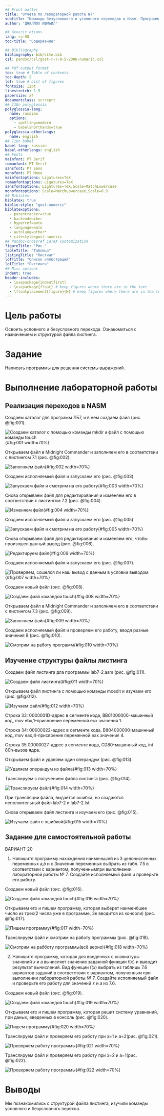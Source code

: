 ```yaml
---
## Front matter
title: "Отчёта по лабораторной работе №7"
subtitle: "Команды безусловного и условного переходов в Nasm. Программирование ветвлений."
author: "ДЖАЛЛОХ ИШМАИЛ"

## Generic otions
lang: ru-RU
toc-title: "Содержание"

## Bibliography
bibliography: bib/cite.bib
csl: pandoc/csl/gost-r-7-0-5-2008-numeric.csl

## Pdf output format
toc: true # Table of contents
toc-depth: 2
lof: true # List of figures
fontsize: 12pt
linestretch: 1.5
papersize: a4
documentclass: scrreprt
## I18n polyglossia
polyglossia-lang:
  name: russian
  options:
	- spelling=modern
	- babelshorthands=true
polyglossia-otherlangs:
  name: english
## I18n babel
babel-lang: russian
babel-otherlangs: english
## Fonts
mainfont: PT Serif
romanfont: PT Serif
sansfont: PT Sans
monofont: PT Mono
mainfontoptions: Ligatures=TeX
romanfontoptions: Ligatures=TeX
sansfontoptions: Ligatures=TeX,Scale=MatchLowercase
monofontoptions: Scale=MatchLowercase,Scale=0.9
## Biblatex
biblatex: true
biblio-style: "gost-numeric"
biblatexoptions:
  - parentracker=true
  - backend=biber
  - hyperref=auto
  - language=auto
  - autolang=other*
  - citestyle=gost-numeric
## Pandoc-crossref LaTeX customization
figureTitle: "Рис."
tableTitle: "Таблица"
listingTitle: "Листинг"
lofTitle: "Список иллюстраций"
lolTitle: "Листинги"
## Misc options
indent: true
header-includes:
  - \usepackage{indentfirst}
  - \usepackage{float} # keep figures where there are in the text
  - \floatplacement{figure}{H} # keep figures where there are in the text
---
```


# Цель работы

Освоить условного и безусловного перехода. Ознакомиться с назначением и структурой файла листинга.

# Задание

Написать программы для решения системы выражений.

# Выполнение лабораторной работы

## Реализация переходов в NASM

Создаем каталог для программ ЛБ7, и в нем создаем файл (рис. @fig:001).

![Создаем каталог с помощью команды mkdir и файл с помощью команды touch](image/1.png){#fig:001 width=70%}

Открываем файл в Midnight Commander и заполняем его в соответствии с листингом 7.1 (рис. @fig:002).

![Заполняем файл](image/2.png){#fig:002 width=70%}

Создаем исполняемый файл и запускаем его (рис. @fig:003).

![Запускаем файл и смотрим на его работу](image/3.png){#fig:003 width=70%}

Снова открываем файл для редактирования и изменяем его в соответствии с листингом 7.2 (рис. @fig:004).

![Изменяем файл](image/4.png){#fig:004 width=70%}

Создаем исполняемый файл и запускаем его (рис. @fig:005).

![Запускаем файл и смотрим на его работу](image/5.png){#fig:005 width=70%}

Снова открываем файл для редактирования и изменяем его, чтобы произошел данный вывод (рис. @fig:006).

![Редактируем файл](image/6.png){#fig:006 width=70%}

Создаем исполняемый файл и запускаем его (рис. @fig:007).

![Проверяем, сошелся ли наш вывод с данным в условии выводом](image/7.png){#fig:007 width=70%}

Создаем новый файл (рис. @fig:008).

![Создаем файл командой touch](image/8.png){#fig:008 width=70%}

Открываем файл в Midnight Commander и заполняем его в соответствии с листингом 7.3 (рис. @fig:009).

![Заполняем файл](image/9.png){#fig:009 width=70%}

Создаем исполняемый файл и проверяем его работу, вводя разные значения B (рис. @fig:010).

![Смотрим на работу программ](image/10.png){#fig:010 width=70%}

## Изучение структуры файлы листинга

Создаем файл листинга дла программы lab7-2.asm (рис. @fig:011).

![Создаем файл листинга](image/11.png){#fig:011 width=70%}

Открываем файл листинга с помощью команды mcedit и изучаем его (рис. @fig:012).

![Изучаем файл](image/12.png){#fig:012 width=70%}

Строка 33: 0000001D-адрес в сегменте кода, BB01000000-машинный код, mov ebx,1-присвоение переменной ecx значения 1.

Строка 34: 00000022-адрес в сегменте кода, B804000000-машинный код, mov eax,4-присвоение переменной eax значения 4.

Строка 35 00000027-адрес в сегменте кода, CD80-машинный код, int 80h-вызов ядра.

Открываем файл и удаляем один операндум (рис. @fig:013).

![Удаляем операндум из файла](image/13.png){#fig:013 width=70%}

Транслируем с получением файла листинга (рис. @fig:014).

![Транслируем файл](image/14.png){#fig:014 width=70%}

При трансляции файла, выдается ошибка, но создаются исполнительный файл lab7-2 и lab7-2.lst

Снова открываем файл листинга и изучаем его (рис. @fig:015).

![Изучаем файл с ошибкой](image/15.png){#fig:015 width=70%}

## Задание для самостоятельной работы

ВАРИАНТ-20

1. Напишите программу нахождения наименьшей из 3 целочисленных переменных 𝑎,𝑏 и с.Значения переменных выбрать из табл. 7.5 в соответствии с вариантом, полученнымпри выполнении лабораторной работы № 7. Создайте исполняемый файл и проверьте его работу.

Создаем новый файл (рис. @fig:016).

![Создаем файл командой touch](image/16.png){#fig:016 width=70%}

Открываем его и пишем программу, которая выберет наименбшее число из трех(2 числа уже в программе, 3е вводится из консоли) (рис. @fig:017).

![Пишем программу](image/17.png){#fig:017 width=70%}

Транслируем файл и смотрим на работу программы (рис. @fig:018).

![Смотрим на рабботу программы(всё верно)](image/18.png){#fig:018 width=70%}

2. Напишите программу, которая для введенных с клавиатуры значений 𝑥 и 𝑎 вычисляет значение заданной функции 𝑓(𝑥) и выводит результат вычислений. Вид функции 𝑓(𝑥) выбрать из таблицы 7.6 вариантов заданий в соответствии с вариантом, полученным при выполнении лабораторной работы № 7. Создайте исполняемый файл и проверьте его работу для значений 𝑥 и 𝑎 из 7.6.

Создаем новый файл (рис. @fig:019).

![Создаем файл командой touch](image/19.png){#fig:019 width=70%}

Открываем его и пишем программу, которая решит систему уравнений, при даных, введенных в консоль (рис. @fig:020).

![Пишем программу](image/20.png){#fig:020 width=70%}

Транслируем файл и проверяем его работу при x=1 и а=2(рис. @fig:021).

![Проверяем работу программы](image/21.png){#fig:021 width=70%}

Транслируем файл и проверяем его работу при x=2 и а=1(рис. @fig:022).

![Проверяем работу программы](image/22.png){#fig:022 width=70%}

# Выводы

Мы познакомились с структурой файла листинга, изучили команды условного и безусловного перехоа.

